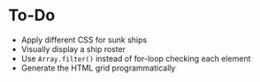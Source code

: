 # To-Do

* Apply different CSS for sunk ships
* Visually display a ship roster
* Use `Array.filter()` instead of for-loop checking each element
* Generate the HTML grid programmatically